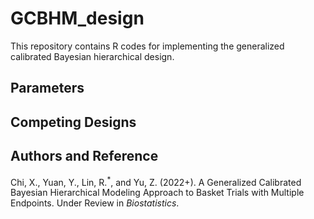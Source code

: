 # GCBHM_design
This repository contains R codes for implementing the generalized calibrated Bayesian hierarchical design.

## Parameters

## Competing Designs

## Authors and Reference
Chi, X., Yuan, Y., Lin, R.<sup>\*</sup>, and Yu, Z. (2022+). A Generalized Calibrated Bayesian Hierarchical Modeling Approach to Basket Trials with Multiple Endpoints. Under Review in *Biostatistics*. 


